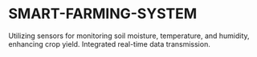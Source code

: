 # SMART-FARMING-SYSTEM
Utilizing sensors for monitoring soil moisture, temperature, and humidity, enhancing crop yield. Integrated real-time data transmission.
